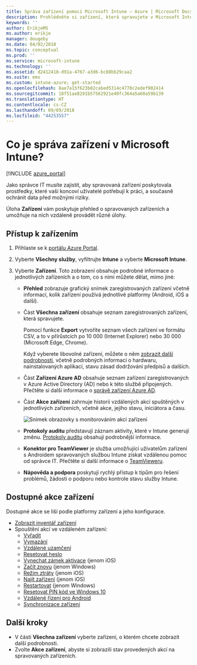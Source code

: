 ```yaml
---
title: Správa zařízení pomocí Microsoft Intune – Azure | Microsoft Docs
description: Prohlédněte si zařízení, která spravujete v Microsoft Intune (můžete také exportovat jejich seznam do formátu CSV), zobrazte zařízení připojená k Azure Active Directory, prohlédněte si změnový protokol akcí se zařízením, využijte konektor TeamVieweru umožňující správcům IT na dálku řešit problémy v zařízeních s Androidem a prohlédněte si všechny akce, které můžete v zařízeních spouštět.
keywords: ''
author: ErikjeMS
ms.author: erikje
manager: dougeby
ms.date: 04/02/2018
ms.topic: conceptual
ms.prod: ''
ms.service: microsoft-intune
ms.technology: ''
ms.assetid: d2412418-d91a-4767-a3d6-bc88bb29caa2
ms.suite: ems
ms.custom: intune-azure; get-started
ms.openlocfilehash: 8ae7a15f623b82cabed5314c4770c2edef902414
ms.sourcegitcommit: 18f51ae8291b57562921e40fc364a5a60a59b139
ms.translationtype: HT
ms.contentlocale: cs-CZ
ms.lasthandoff: 09/09/2018
ms.locfileid: "44253557"
---
```

# <a name="what-is-microsoft-intune-device-management"></a>Co je správa zařízení v Microsoft Intune?

[!INCLUDE [azure_portal](./includes/azure_portal.md)]

Jako správce IT musíte zajistit, aby spravovaná zařízení poskytovala prostředky, které vaši koncoví uživatelé potřebují k práci, a současně ochránit data před možnými riziky.

Úloha **Zařízení** vám poskytuje přehled o spravovaných zařízeních a umožňuje na nich vzdáleně provádět různé úlohy.

## <a name="get-to-your-devices"></a>Přístup k zařízením

1. Přihlaste se k [portálu Azure Portal](https://portal.azure.com).
2. Vyberte **Všechny služby**, vyfiltrujte **Intune** a vyberte **Microsoft Intune**.
3. Vyberte **Zařízení**. Toto zobrazení obsahuje podrobné informace o jednotlivých zařízeních a o tom, co s nimi můžete dělat, mimo jiné:

   - **Přehled** zobrazuje grafický snímek zaregistrovaných zařízení včetně informací, kolik zařízení používá jednotlivé platformy (Android, iOS a další).
   - Část **Všechna zařízení** obsahuje seznam zaregistrovaných zařízení, která spravujete.

     Pomocí funkce **Export** vytvoříte seznam všech zařízení ve formátu CSV, a to v přírůstcích po 10 000 (Internet Explorer) nebo 30 000 (Microsoft Edge, Chrome).

     Když vyberete libovolné zařízení, můžete o něm [zobrazit další podrobnosti](device-inventory.md), včetně podrobných informací o hardwaru, nainstalovaných aplikací, stavu zásad dodržování předpisů a dalších.

   - Část **Zařízení Azure AD** obsahuje seznam zařízení zaregistrovaných v Azure Active Directory (AD) nebo k této službě připojených. Přečtěte si další informace o [správě zařízení Azure AD](https://docs.microsoft.com/azure/active-directory/device-management-introduction).
   - Část **Akce zařízení** zahrnuje historii vzdálených akcí spuštěných v jednotlivých zařízeních, včetně akce, jejího stavu, iniciátora a času.

     ![Snímek obrazovky s monitorováním akcí zařízení](./media/monitor-device-actions.png)

   - **Protokoly auditu** představují záznam aktivity, které v Intune generují změnu. [Protokoly auditu](monitor-audit-logs.md) obsahují podrobnější informace.
   - **Konektor pro TeamViewer** je služba umožňující uživatelům zařízení s Androidem spravovaných službou Intune získat vzdálenou pomoc od správce IT. Přečtěte si další informace o [TeamVieweru](device-profile-android-teamviewer.md).
   - **Nápověda a podpora** poskytují rychlý přístup k tipům pro řešení problémů, žádosti o podporu nebo kontrole stavu služby Intune.

## <a name="available-device-actions"></a>Dostupné akce zařízení
Dostupné akce se liší podle platformy zařízení a jeho konfigurace.

- [Zobrazit inventář zařízení](device-inventory.md)
- Spouštění akcí ve vzdáleném zařízení:
    - [Vyřadit](devices-wipe.md#retire)
    - [Vymazání](devices-wipe.md#wipe)
    - [Vzdálené uzamčení](device-remote-lock.md)
    - [Resetovat heslo](device-passcode-reset.md)
    - [Vynechat zámek aktivace](device-activation-lock-bypass.md) (jenom iOS)
    - [Začít znovu](device-fresh-start.md) (jenom Windows)
    - [Režim ztráty](device-lost-mode.md) (jenom iOS)
    - [Najít zařízení](device-locate.md) (jenom iOS)
    - [Restartovat](device-restart.md) (jenom Windows)
    - [Resetovat PIN kód ve Windows 10](device-windows-pin-reset.md)
    - [Vzdálené řízení pro Android](device-profile-android-teamviewer.md)
    - [Synchronizace zařízení](device-sync.md)

## <a name="next-steps"></a>Další kroky

- V části **Všechna zařízení** vyberte zařízení, o kterém chcete zobrazit další podrobnosti.
- Zvolte **Akce zařízení**, abyste si zobrazili stav provedených akcí na spravovaných zařízeních.
